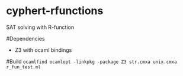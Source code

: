 # cyphert-rfunctions
SAT solving with R-function

#Dependencies
 - Z3 with ocaml bindings

#Build
`ocamlfind ocamlopt -linkpkg -package Z3 str.cmxa unix.cmxa r_fun_test.ml`
